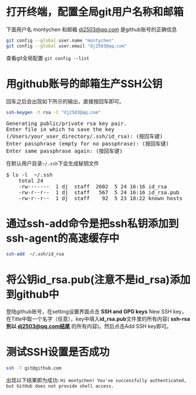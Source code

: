 # 打开终端，配置全局git用户名称和邮箱
下面用户名 montychen 和邮箱 dj2503@qq.com 是github账号的正确信息
```bash
git config --global user.name "montychen"
git config --global user.email "dj2503@qq.com"
```
查看git全局配置 `git config --list`


# 用github账号的邮箱生产SSH公钥
回车之后会出现如下所示的输出，直接按回车即可。
```bash
ssh-keygen -t rsa -C "dj2503@qq.com"
```
<pre>
Generating public/private rsa key pair.
Enter file in which to save the key
(/Users/your_user_directory/.ssh/id_rsa): (按回车键)
Enter passphrase (empty for no passphrase): (按回车键)
Enter same passphrase again: (按回车键)
</pre>
在默认用户目录`~/.ssh`下会生成秘钥文件

<pre>
$ ls -l  ~/.ssh                               
    total 24
    -rw-------  1 dj  staff  2602  5 24 16:16 id_rsa
    -rw-r--r--  1 dj  staff   567  5 24 16:16 id_rsa.pub
    -rw-r--r--  1 dj  staff    92  5 23 18:22 known_hosts
</pre>

#  通过ssh-add命令是把ssh私钥添加到ssh-agent的高速缓存中 
```bash
ssh-add  ~/.ssh/id_rsa
```

# 将公钥id_rsa.pub(注意不是id_rsa)添加到github中
登陆github账号，在setting设置界面点击 **SSH and GPG keys** New SSH key，在Title中取一个名字（任意），key中填入**id_rsa.pub**文件里的所有内容( **ssh-rsa 到以 dj2503@qq.com结尾** 的所有内容)。然后点击Add SSH key即可。


# 测试SSH设置是否成功
```bash
ssh -T git@github.com
```
出现以下结果即为成功: `Hi montychen! You've successfully authenticated, but GitHub does not provide shell access.`

